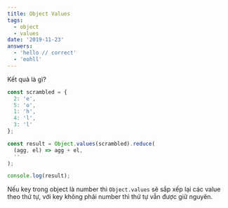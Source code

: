 ```yaml
---
title: Object Values
tags:
  - object
  - values
date: '2019-11-23'
answers:
  - 'hello // correct'
  - 'eohll'
---
```


Kết quả là gì?

```javascript
const scrambled = {
  2: 'e',
  5: 'o',
  1: 'h',
  4: 'l',
  3: 'l'
};

const result = Object.values(scrambled).reduce(
  (agg, el) => agg + el,
  ''
);

console.log(result);
```

<!-- explanation -->

Nếu key trong object là number thì `Object.values` sẽ sắp xếp lại các value theo thứ tự, với key không phải number thì thứ tự vẫn được giữ nguyên.
